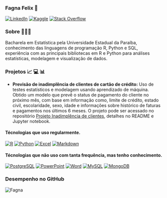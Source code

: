 ### Fagna Felix 🧠

[![LinkedIn](https://img.shields.io/badge/LinkedIn-0077B5?style=for-the-badge&logo=linkedin&logoColor=white)](https://www.linkedin.com/in/fagna-felix-8116a8218/)
[![Kaggle](https://img.shields.io/badge/Kaggle-20BEFF?style=for-the-badge&logo=Kaggle&logoColor=white)](https://www.kaggle.com/mariafagna)
[![Stack Overflow](https://img.shields.io/badge/Stack_Overflow-FE7A16?style=for-the-badge&logo=stack-overflow&logoColor=white)](https://pt.stackoverflow.com/users/326042/fagna)

### Sobre 👩🏻‍💻

Bacharela em Estatística pela Universidade Estadual da Paraíba, conhecimento das linguagens de programação R, Python e SQL, experiência com as principais bibliotecas em R e Python para análises estatísticas, modelagem e visualização de dados.

### Projetos 📈 💻 📊

- **Previsão de inadimplência de clientes de cartão de crédito:** Uso de testes estatísticos e modelagem usando aprendizado de máquina. Obtido um modelo que prevê o status de pagamento do cliente no próximo mês, com base em informação como, limite de crédito, estado civil, escolaridade, sexo, idade e informações sobre histórico de faturas e pagamentos nos últimos 6 meses. O projeto pode ser acessado no repositório [Projeto Inadimplência de clientes](https://github.com/Fagna/Projeto_Inadimplencia_de_clientes/), detalhes no README e Jupyter notebook.



#### Técnologias que uso regularmente.


[![R](https://img.shields.io/badge/R-276DC3?style=for-the-badge&logo=r&logoColor=white)](https://www.r-project.org/)
[![Python](https://img.shields.io/badge/Python-3776AB?style=for-the-badge&logo=python&logoColor=white)](https://www.python.org/)
[![Excel](https://img.shields.io/badge/Microsoft_Excel-217346?style=for-the-badge&logo=microsoft-excel&logoColor=white)](https://support.microsoft.com/en-us/excel)
[![Markdown](https://img.shields.io/badge/Markdown-000000?style=for-the-badge&logo=markdown&logoColor=white)](https://www.markdownguide.org/)


 #### Técnologias que não uso com tanta frequência, mas tenho conhecimento.
 
 [![PostgreSQL](https://img.shields.io/badge/PostgreSQL-316192?style=for-the-badge&logo=postgresql&logoColor=white)](https://www.postgresql.org/)
 [![PowerPoint](https://img.shields.io/badge/Microsoft_PowerPoint-B7472A?style=for-the-badge&logo=microsoft-powerpoint&logoColor=white)](https://support.microsoft.com/en-us/powerpoint)
 [![Word](https://img.shields.io/badge/Microsoft_Word-2B579A?style=for-the-badge&logo=microsoft-word&logoColor=white)](https://support.microsoft.com/en-us/word)
 [![MySQL](https://img.shields.io/badge/MySQL-00000F?style=for-the-badge&logo=mysql&logoColor=white)](https://dev.mysql.com/doc/)
 [![MongoDB](https://img.shields.io/badge/MongoDB-4EA94B?style=for-the-badge&logo=mongodb&logoColor=white)](https://www.mongodb.com/docs/)
  
### Desempenho no GitHub  

![Fagna](https://github-readme-stats.vercel.app/api?username=Fagna&show_icons=true&theme=transparent)
